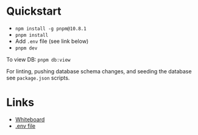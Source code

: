 # Quickstart

- `npm install -g pnpm@10.8.1`
- `pnpm install`
- Add `.env` file (see link below)
- `pnpm dev`

To view DB: `pnpm db:view`

For linting, pushing database schema changes, and seeding the database see `package.json` scripts.

# Links

- [Whiteboard](https://www.figma.com/board/oOfrWBZUVdDG4CH4wNGbZe/Bingo-Figjam?node-id=0-1&t=4IIl3ArXGhTcr2wJ-0)
- [.env file](https://discordapp.com/channels/1359872786192928889/1360162980129407008/1361967870254383134)
